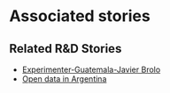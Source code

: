 # Associated stories

<!-- !!DO NOT REMOVE!! start autogenerated hyperlinks -->
## Related R&D Stories
- [Experimenter-Guatemala-Javier Brolo](/RnD-Archive/stories/?doc=Experimenters_GTM)
- [Open data in Argentina](/RnD-Archive/stories/?doc=Explorers_ARG)
<!-- !!DO NOT REMOVE!! end autogenerated hyperlinks -->